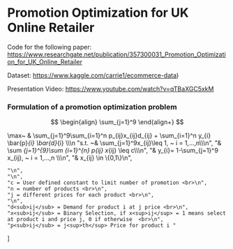 # Promotion Optimization for UK Online Retailer

Code for the following paper:
https://www.researchgate.net/publication/357300031_Promotion_Optimization_for_UK_Online_Retailer

Dataset:
https://www.kaggle.com/carrie1/ecommerce-data)

Presentation Video:
https://www.youtube.com/watch?v=qTBaXGC5xkM

### Formulation of a promotion optimization problem

$$
\begin{align}
\sum_{j=1}^9
\end{align+}
$$

\\max~ & \\sum_{j=1}^9\\sum_{i=1}^n p_{ij}x_{ij}d_{ij} + \\sum_{i=1}^n y_{i} \\bar{p}_{i} \\bar{d}_{i} \\\\\n
"s.t. ~& \\sum_{j=1}^9x_{ij}\\leq 1, ~ i = 1,...,n\\\\\n",
"& \\sum _{j=1}^{9}\\sum _{i=1}^{n} p_{ij} x_{ij} \\leq c\\\\\n",
"& y_{i}= 1-\\sum_{j=1}^9 x_{ij}, ~ i = 1,...,n \\\\\n",
"& x_{ij} \\in \\{0,1\\}\n",

    "\n",
    "\n",
    "c = User defined constant to limit number of promotion <br>\n",
    "n = number of products <br>\n",
    "j = different prices for each product <br>\n",
    "\n",
    "d<sub>ij</sub> = Demand for product i at j price <br>\n",
    "x<sub>ij</sub> = Binary Selection, if x<sup>ij</sup> = 1 means select at product i and price j, 0 if otherwise  <br>\n",
    "p<sub>ij</sub> = j<sup>th</sup> Price for product i "
   ]
